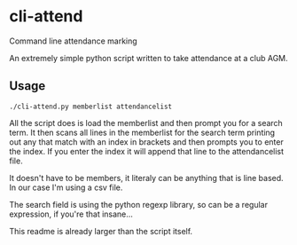 # cli-attend
Command line attendance marking

An extremely simple python script written to take attendance at a club AGM.

## Usage
`./cli-attend.py memberlist attendancelist`

All the script does is load the memberlist and then prompt you for a search term.  It then
scans all lines in the memberlist for the search term printing out any that match with an
index in brackets and then prompts you to enter the index.  If you enter the index it will append
that line to the attendancelist file.

It doesn't have to be members, it literaly can be anything that is line based.  In our case 
I'm using a csv file.

The search field is using the python regexp library, so can be a regular expression, if you're that insane...

This readme is already larger than the script itself.


